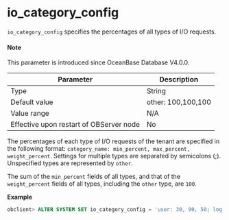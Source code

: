 io_category_config
=======================================

`io_category_config` specifies the percentages of all types of I/O requests.

<main id="notice" type='explain'>
  <h4>Note</h4>
  <p>This parameter is introduced since OceanBase Database V4.0.0. </p>
</main>


| **Parameter** | **Description** |
|------------------|--------------------|
| Type | String |
| Default value | other: 100,100,100 |
| Value range | N/A |
| Effective upon restart of OBServer node | No |


The percentages of each type of I/O requests of the tenant are specified in the following format: `category_name: min_percent, max_percent, weight_percent`. Settings for multiple types are separated by semicolons (;). Unspecified types are represented by `other`.

The sum of the `min_percent` fields of all types, and that of the `weight_percent` fields of all types, including the `other` type, are `100`.

**Example**

```sql
obclient> ALTER SYSTEM SET io_category_config = 'user: 30, 90, 50; log: 30, 90, 30; sys: 10, 10, 10; other: 30, 100, 10;';
```